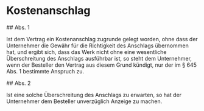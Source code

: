 # Kostenanschlag



\#\# Abs. 1

 Ist dem Vertrag ein Kostenanschlag zugrunde gelegt worden, ohne dass der Unternehmer die Gewähr für die Richtigkeit des Anschlags übernommen hat, und ergibt sich, dass das Werk nicht ohne eine wesentliche Überschreitung des Anschlags ausführbar ist, so steht dem Unternehmer, wenn der Besteller den Vertrag aus diesem Grund kündigt, nur der im § 645 Abs. 1 bestimmte Anspruch zu.

\#\# Abs. 2

 Ist eine solche Überschreitung des Anschlags zu erwarten, so hat der Unternehmer dem Besteller unverzüglich Anzeige zu machen. 

